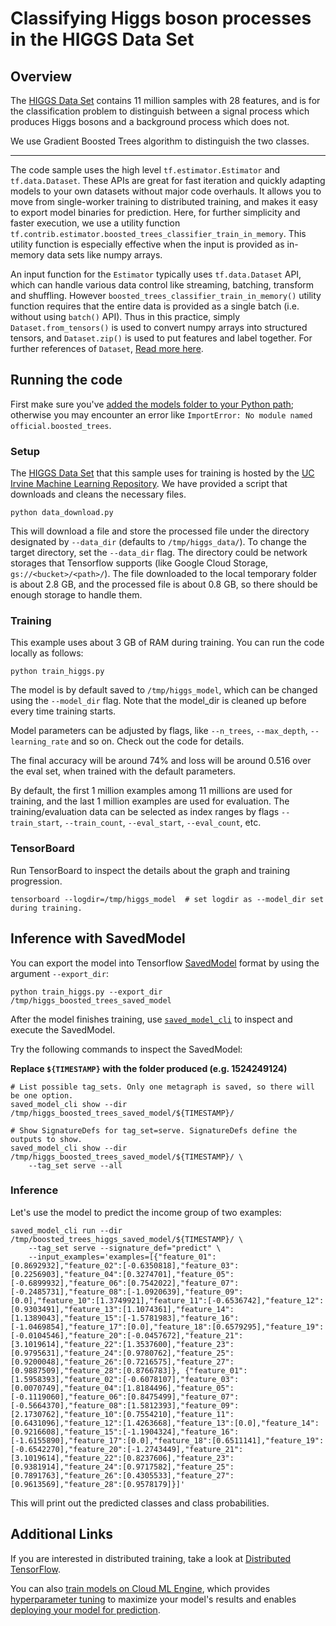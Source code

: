 # Classifying Higgs boson processes in the HIGGS Data Set
## Overview
The [HIGGS Data Set](https://archive.ics.uci.edu/ml/datasets/HIGGS) contains 11 million samples with 28 features, and is for the classification problem to distinguish between a signal process which produces Higgs bosons and a background process which does not.

We use Gradient Boosted Trees algorithm to distinguish the two classes.

---

The code sample uses the high level `tf.estimator.Estimator` and `tf.data.Dataset`.  These APIs are great for fast iteration and quickly adapting models to your own datasets without major code overhauls.  It allows you to move from single-worker training to distributed training, and makes it easy to export model binaries for prediction.  Here, for further simplicity and faster execution, we use a utility function `tf.contrib.estimator.boosted_trees_classifier_train_in_memory`.  This utility function is especially effective when the input is provided as in-memory data sets like numpy arrays.

An input function for the `Estimator` typically uses `tf.data.Dataset` API, which can handle various data control like streaming, batching, transform and shuffling. However `boosted_trees_classifier_train_in_memory()` utility function requires that the entire data is provided as a single batch (i.e. without using `batch()` API). Thus in this practice, simply `Dataset.from_tensors()` is used to convert numpy arrays into structured tensors, and `Dataset.zip()` is used to put features and label together.
For further references of `Dataset`, [Read more here](https://www.tensorflow.org/programmers_guide/datasets).

## Running the code
First make sure you've [added the models folder to your Python path](/official/#running-the-models); otherwise you may encounter an error like `ImportError: No module named official.boosted_trees`.

### Setup
The [HIGGS Data Set](https://archive.ics.uci.edu/ml/datasets/HIGGS) that this sample uses for training is hosted by the [UC Irvine Machine Learning Repository](https://archive.ics.uci.edu/ml/datasets/). We have provided a script that downloads and cleans the necessary files.

```
python data_download.py
```

This will download a file and store the processed file under the directory designated by `--data_dir` (defaults to `/tmp/higgs_data/`). To change the target directory, set the `--data_dir` flag. The directory could be network storages that Tensorflow supports (like Google Cloud Storage, `gs://<bucket>/<path>/`).
The file downloaded to the local temporary folder is about 2.8 GB, and the processed file is about 0.8 GB, so there should be enough storage to handle them.


### Training

This example uses about 3 GB of RAM during training.
You can run the code locally as follows:

```
python train_higgs.py
```

The model is by default saved to `/tmp/higgs_model`, which can be changed using the `--model_dir` flag.
Note that the model_dir is cleaned up before every time training starts.

Model parameters can be adjusted by flags, like `--n_trees`, `--max_depth`, `--learning_rate` and so on.  Check out the code for details.

The final accuracy will be around 74% and loss will be around 0.516 over the eval set, when trained with the default parameters.

By default, the first 1 million examples among 11 millions are used for training, and the last 1 million examples are used for evaluation.
The training/evaluation data can be selected as index ranges by flags `--train_start`, `--train_count`, `--eval_start`, `--eval_count`, etc.

### TensorBoard

Run TensorBoard to inspect the details about the graph and training progression.

```
tensorboard --logdir=/tmp/higgs_model  # set logdir as --model_dir set during training.
```

## Inference with SavedModel
You can export the model into Tensorflow [SavedModel](https://www.tensorflow.org/programmers_guide/saved_model) format by using the argument `--export_dir`:

```
python train_higgs.py --export_dir /tmp/higgs_boosted_trees_saved_model
```

After the model finishes training, use [`saved_model_cli`](https://www.tensorflow.org/programmers_guide/saved_model#cli_to_inspect_and_execute_savedmodel) to inspect and execute the SavedModel.

Try the following commands to inspect the SavedModel:

**Replace `${TIMESTAMP}` with the folder produced (e.g. 1524249124)**
```
# List possible tag_sets. Only one metagraph is saved, so there will be one option.
saved_model_cli show --dir /tmp/higgs_boosted_trees_saved_model/${TIMESTAMP}/

# Show SignatureDefs for tag_set=serve. SignatureDefs define the outputs to show.
saved_model_cli show --dir /tmp/higgs_boosted_trees_saved_model/${TIMESTAMP}/ \
    --tag_set serve --all
```

### Inference
Let's use the model to predict the income group of two examples:

```
saved_model_cli run --dir /tmp/boosted_trees_higgs_saved_model/${TIMESTAMP}/ \
    --tag_set serve --signature_def="predict" \
    --input_examples='examples=[{"feature_01":[0.8692932],"feature_02":[-0.6350818],"feature_03":[0.2256903],"feature_04":[0.3274701],"feature_05":[-0.6899932],"feature_06":[0.7542022],"feature_07":[-0.2485731],"feature_08":[-1.0920639],"feature_09":[0.0],"feature_10":[1.3749921],"feature_11":[-0.6536742],"feature_12":[0.9303491],"feature_13":[1.1074361],"feature_14":[1.1389043],"feature_15":[-1.5781983],"feature_16":[-1.0469854],"feature_17":[0.0],"feature_18":[0.6579295],"feature_19":[-0.0104546],"feature_20":[-0.0457672],"feature_21":[3.1019614],"feature_22":[1.3537600],"feature_23":[0.9795631],"feature_24":[0.9780762],"feature_25":[0.9200048],"feature_26":[0.7216575],"feature_27":[0.9887509],"feature_28":[0.8766783]}, {"feature_01":[1.5958393],"feature_02":[-0.6078107],"feature_03":[0.0070749],"feature_04":[1.8184496],"feature_05":[-0.1119060],"feature_06":[0.8475499],"feature_07":[-0.5664370],"feature_08":[1.5812393],"feature_09":[2.1730762],"feature_10":[0.7554210],"feature_11":[0.6431096],"feature_12":[1.4263668],"feature_13":[0.0],"feature_14":[0.9216608],"feature_15":[-1.1904324],"feature_16":[-1.6155890],"feature_17":[0.0],"feature_18":[0.6511141],"feature_19":[-0.6542270],"feature_20":[-1.2743449],"feature_21":[3.1019614],"feature_22":[0.8237606],"feature_23":[0.9381914],"feature_24":[0.9717582],"feature_25":[0.7891763],"feature_26":[0.4305533],"feature_27":[0.9613569],"feature_28":[0.9578179]}]'
```

This will print out the predicted classes and class probabilities.

## Additional Links

If you are interested in distributed training, take a look at [Distributed TensorFlow](https://www.tensorflow.org/deploy/distributed).

You can also [train models on Cloud ML Engine](https://cloud.google.com/ml-engine/docs/getting-started-training-prediction), which provides [hyperparameter tuning](https://cloud.google.com/ml-engine/docs/getting-started-training-prediction#hyperparameter_tuning) to maximize your model's results and enables [deploying your model for prediction](https://cloud.google.com/ml-engine/docs/getting-started-training-prediction#deploy_a_model_to_support_prediction).
